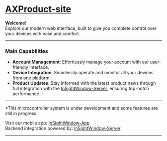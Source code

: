 # [AXProduct-site][site-url]

**Welcome!**  
Explore our modern web interface, built to give you complete control over your devices with ease and comfort.

---

### Main Capabilities
- **Account Management**: Effortlessly manage your account with our user-friendly interface.
- **Device Integration**: Seamlessly operate and monitor all your devices from one platform.
- **Product Updates**: Stay informed with the latest product news through full integration with the [InSightWindow-Server][api], ensuring top-notch performance.
---
*This microcontroller system is under development and some features are still in progress.

Visit our mobile app: [InSightWindow-App][app-url]  
Backend integration powered by: [InSightWindow-Server][api]

---

[site-url]: https://calm-meadow-0268f9203.5.azurestaticapps.net/
[app-url]: https://github.com/arsenpaw/InSightWindow-App
[api]: https://github.com/arsenpaw/InSightWindow-Service
